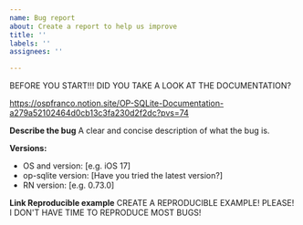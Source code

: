```yaml
---
name: Bug report
about: Create a report to help us improve
title: ''
labels: ''
assignees: ''

---
```


BEFORE YOU START!!! DID YOU TAKE A LOOK AT THE DOCUMENTATION?

https://ospfranco.notion.site/OP-SQLite-Documentation-a279a52102464d0cb13c3fa230d2f2dc?pvs=74

**Describe the bug**
A clear and concise description of what the bug is.

**Versions:**

- OS and version: [e.g. iOS 17]
- op-sqlite version: [Have you tried the latest version?]
- RN version: [e.g. 0.73.0]

**Link Reproducible example**
CREATE A REPRODUCIBLE EXAMPLE! PLEASE! I DON'T HAVE TIME TO REPRODUCE MOST BUGS!
